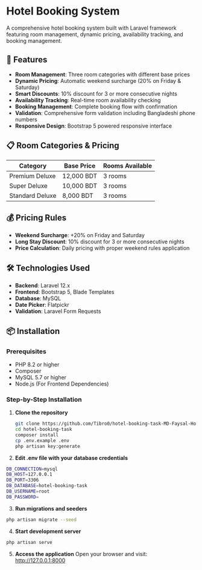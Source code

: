 # Hotel Booking System

A comprehensive hotel booking system built with Laravel framework featuring room management, dynamic pricing, availability tracking, and booking management.

## 🚀 Features

-   **Room Management**: Three room categories with different base prices
-   **Dynamic Pricing**: Automatic weekend surcharge (20% on Friday & Saturday)
-   **Smart Discounts**: 10% discount for 3 or more consecutive nights
-   **Availability Tracking**: Real-time room availability checking
-   **Booking Management**: Complete booking flow with confirmation
-   **Validation**: Comprehensive form validation including Bangladeshi phone numbers
-   **Responsive Design**: Bootstrap 5 powered responsive interface

## 📋 Room Categories & Pricing

| Category        | Base Price | Rooms Available |
| --------------- | ---------- | --------------- |
| Premium Deluxe  | 12,000 BDT | 3 rooms         |
| Super Deluxe    | 10,000 BDT | 3 rooms         |
| Standard Deluxe | 8,000 BDT  | 3 rooms         |

## 💰 Pricing Rules

-   **Weekend Surcharge**: +20% on Friday and Saturday
-   **Long Stay Discount**: 10% discount for 3 or more consecutive nights
-   **Price Calculation**: Daily pricing with proper weekend rules application

## 🛠️ Technologies Used

-   **Backend**: Laravel 12.x
-   **Frontend**: Bootstrap 5, Blade Templates
-   **Database**: MySQL
-   **Date Picker**: Flatpickr
-   **Validation**: Laravel Form Requests

## 📦 Installation

### Prerequisites

-   PHP 8.2 or higher
-   Composer
-   MySQL 5.7 or higher
-   Node.js (For Frontend Dependencies)

### Step-by-Step Installation

1. **Clone the repository**
    ```bash
    git clone https://github.com/Tibro0/hotel-booking-task-MD-Faysal-Hossain-Tibro.git hotel-booking-task
    cd hotel-booking-task
    composer install
    cp .env.example .env
    php artisan key:generate
    ```
2. **Edit .env file with your database credentials**

```bash
DB_CONNECTION=mysql
DB_HOST=127.0.0.1
DB_PORT=3306
DB_DATABASE=hotel-booking-task
DB_USERNAME=root
DB_PASSWORD=
```

3. **Run migrations and seeders**
```bash
php artisan migrate --seed
```

4. **Start development server**
```bash
php artisan serve
```
5. **Access the application**
Open your browser and visit: http://127.0.0.1:8000

